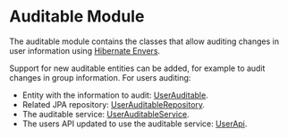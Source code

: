 # Auditable Module

The auditable module contains the classes that allow auditing changes in user information using [Hibernate Envers](https://hibernate.org/orm/envers/).

Support for new auditable entities can be added, for example to audit changes in group information. For users auditing:

- Entity with the information to audit: [UserAuditable](../domain/src/main/java/org/fao/geonet/domain/auditable/UserAuditable.java).
- Related JPA repository: [UserAuditableRepository](../domain/src/main/java/org/fao/geonet/repository/UserAuditableRepository.java).
- The auditable service: [UserAuditableService](src/main/java/org/fao/geonet/auditable/UserAuditableService.java).
- The users API updated to use the auditable service: [UserApi](../services/src/main/java/org/fao/geonet/api/users/UsersApi.java).




